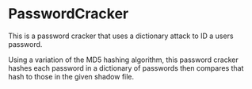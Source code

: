 # PasswordCracker
This is a password cracker that uses a dictionary attack to ID a users password.

Using a variation of the MD5 hashing algorithm, this password cracker hashes each 
password in a dictionary of passwords then compares that hash to those in the 
given shadow file.
